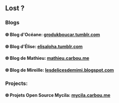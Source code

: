 ## Lost ?

### Blogs

#### 🌐 Blog d'Océane: [grodukboucar.tumblr.com](https://grodukboucar.tumblr.com/)

#### 🌐 Blog d'Élise: [elisaloha.tumblr.com](https://elisaloha.tumblr.com/)

#### 🌐 Blog de Mathieu: [mathieu.carbou.me](https://mathieu.carbou.me)

#### 🌐 Blog de Mireille: [lesdelicesdemimi.blogspot.com](https://lesdelicesdemimi.blogspot.com/)

### Projects:

#### 🌐 Projets Open Source Mycila: [mycila.carbou.me](https://mycila.carbou.me/)
